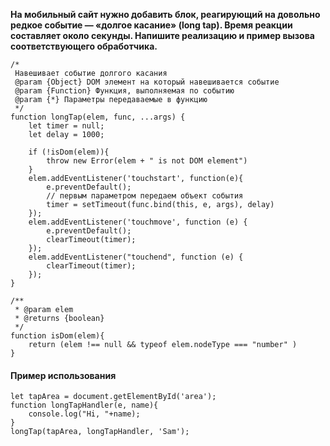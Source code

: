 **На мобильный сайт нужно добавить блок, реагирующий на довольно редкое событие — «долгое касание» (long tap). Время реакции составляет около секунды. Напишите реализацию и пример вызова соответствующего обработчика.**

```
/*
 Навешивает событие долгого касания
 @param {Object} DOM элемент на который навешивается событие
 @param {Function} Функция, выполняемая по событию
 @param {*} Параметры передаваемые в функцию
 */
function longTap(elem, func, ...args) {
    let timer = null;
    let delay = 1000;

    if (!isDom(elem)){
        throw new Error(elem + " is not DOM element")
    }
    elem.addEventListener('touchstart', function(e){
        e.preventDefault();
        // первым параметром передаем объект события
        timer = setTimeout(func.bind(this, e, args), delay)
    });
    elem.addEventListener('touchmove', function (e) {
        e.preventDefault();
        clearTimeout(timer);
    });
    elem.addEventListener("touchend", function (e) {
        clearTimeout(timer);
    });
}

/**
 * @param elem
 * @returns {boolean}
 */
function isDom(elem){
    return (elem !== null && typeof elem.nodeType === "number" )
}
```

#### Пример использования
```
let tapArea = document.getElementById('area');
function longTapHandler(e, name){
    console.log("Hi, "+name);
}
longTap(tapArea, longTapHandler, 'Sam');
```
